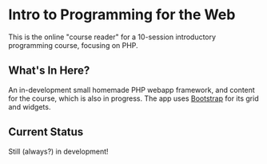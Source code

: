 # Intro to Programming for the Web

This is the online "course reader" for a 10-session introductory programming course, focusing on PHP.

## What's In Here?

An in-development small homemade PHP webapp framework, and content for the course, which is also in progress. The app uses [Bootstrap](http://getbootstrap.com) for its grid and widgets.

## Current Status

Still (always?) in development!